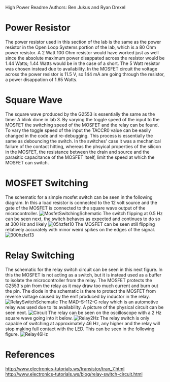 High Power Readme
Authors: Ben Jukus and Ryan Drexel

# Power Resistor
The power resistor used in this section of the lab is the same as the power resistor in the Open Loop Systems portion of the lab, which is a 80 Ohm power resistor. A 2 Watt 100 Ohm resistor would have worked just as well since the absolute maximum power disappated across the resistor would be 1.44 Watts; 1.44 Watts would be in the case of a short. The 5 Watt resistor was chosen instead due to availability. 
In the MOSFET circuit the voltage across the power resistor is 11.5 V, so 144 mA are going through the resistor, a power disappation of 1.65 Watts. 

# Square Wave
The square wave produced by the G2553 is essentially the same as the timer A blink done in lab 3. By varying the toggle speed of the input to the MOSFET the switching speed of the MOSFET and the relay can be found. To vary the toggle speed of the input the TACCR0 value can be easily changed in the code and re-debugging. 
This process is essentially the same as debouncing the switch. In the switches' case it was a mechanical failure of the contact hitting, whereas the phsyical properties of the silicon in the MOSFET, the resistance between the drain and source and the parasitic capacitance of the MOSFET itself, limit the speed at which the MOSFET can switch. 

# MOSFET Switching
The schematic for a simple mosfet switch can be seen in the following diagram. In this a load resistor is connected to the 12 volt source and the gate of the MOSFET is connected to the square wave output of the microcontroller. 
![MosfetSwitchingSchematic](MosfetSwitchingSchematic.png) 
The switch flipping at 0.5 Hz can be seen next, the switch behaves as expected and continues to do so at 300 Hz and likely 
![05hzfet10](05hzfet10.png) 
The MOSFET can be seen still flipping relatively accurately with minor weird spikes on the edges of the signal. 
![300hzfet13](300hzfet13.png) 

# Relay Switching 
The schematic for the relay switch circuit can be seen in this next figure. In this the MOSFET is not acting as a switch, but it is instead used as a buffer to isolate the microcontroller from the relay. The MOSFET protects the G2553's pin from the relay as it may draw too much current and burn out the pin. The diode in the schematic is there to protect the MOSFET from reverse voltage caused by the emf produced by inductor in the relay.
![RelaySwitchSchematic](RelaySwitchSchematic.png) 
The MAD-S-112-C relay which is an automotive relay was used due to its availability. 
A picture of the physical circuit can be seen next. 
![Circuit](Circuit.png) 
The relay can be seen on the oscilloscope with a 2 Hz square wave going into it below. 
![Relay2Hz](2hzrelay9.png) 
The relay switch is only capable of switching at approximately 46 Hz, any higher and the relay will stop making full contact with the LED. This can be seen in the following figure. 
![Relay46Hz](46hzrelay5.png) 

# References
http://www.electronics-tutorials.ws/transistor/tran_7.html
http://www.electronics-tutorials.ws/blog/relay-switch-circuit.html



